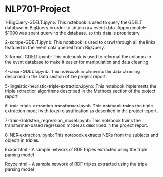 # NLP701-Project

1-BigQuery-GDELT.ipynb: This notebook is used to query the GDELT database in BigQuery in order to obtain raw event data. Approximately $1000 was spent querying the database, so this data is proprietary.

2-scrape-GDELT.ipynb: This notebook is used to crawl through all the links featured in the event data queried from BigQuery.

3-format-GDELT.ipynb: This notebook is used to reformat the columns in the event database to make it easier for manipulation and data cleaning.

4-clean-GDELT.ipynb: This notebook implements the data cleaning described in the Data section of the project report.

5-linguistic-heuristic-triple-extraction.ipynb: This notebook implements the triple extraction algorithms described in the Methods section of the project report.

6-train-triple-extraction-transformer.ipynb: This notebook trains the triple extraction model with token classification as described in the project report.

7-train-Goldstein_regression_model.ipynb: This notebook trains the transformer-based regression model as described in the project report.

8-NER-extraction.ipynb: This notebook extracts NERs from the subjects and objects in triples.

Exxon.html - A sample network of RDF triples extracted using the triple parsing model

Royce.html - A sample network of RDF triples extracted using the triple parsing model
